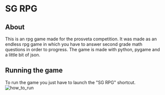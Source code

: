 # SG RPG

## About

This is an rpg game made for the prosveta competition. It was made as an endless rpg game in which you have to answer second grade math questions in order to progress. The game is made with python, pygame and a little bit of json.

## Running the game

To run the game you just have to launch the "SG RPG" shortcut.
![how_to_run](https://i.imgur.com/MNjTSs3.png)